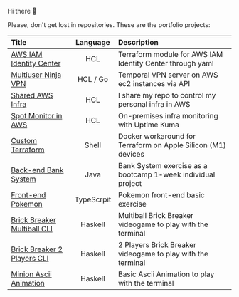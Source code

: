 Hi there 👋

Please, don't get lost in repositories. These are the portfolio projects:

<!--
**gerardVM/gerardVM** is a ✨ _special_ ✨ repository because its `README.md` (this file) appears on your GitHub profile.

Here are some ideas to get you started:

- 🔭 I’m currently working on ...
- 🌱 I’m currently learning ...
- 👯 I’m looking to collaborate on ...
- 🤔 I’m looking for help with ...
- 💬 Ask me about ...
- 📫 How to reach me: ...
- 😄 Pronouns: ...
- ⚡ Fun fact: ...
-->

Title | Language | Description
:--- | :---: | :---
[AWS IAM Identity Center](https://github.com/gerardVM/terraform-aws-iam-identity-center) | HCL | Terraform module for AWS IAM Identity Center through yaml
[Multiuser Ninja VPN](https://github.com/gerardVM/ninja-vpn) | HCL / Go | Temporal VPN server on AWS ec2 instances via API
[Shared AWS Infra](https://github.com/gerardVM/shared-infra) | HCL | I share my repo to control my personal infra in AWS
[Spot Monitor in AWS](https://github.com/gerardVM/spot-monitor) | HCL | On-premises infra monitoring with Uptime Kuma
[Custom Terraform](https://github.com/gerardVM/custom-terraform) | Shell | Docker workaround for Terraform on Apple Silicon (M1) devices
[Back-end Bank System](https://github.com/gerardVM/IronHack-Personal-Project) | Java | Bank System exercise as a bootcamp 1-week individual project
[Front-end Pokemon](https://github.com/gerardVM/pokemon-angular) | TypeScrpit | Pokemon front-end basic exercise
[Brick Breaker Multiball CLI](https://github.com/gerardVM/brick-breaker-multi-ball) | Haskell | Multiball Brick Breaker videogame to play with the terminal
[Brick Breaker 2 Players CLI](https://github.com/gerardVM/brick-breaker) | Haskell | 2 Players Brick Breaker videogame to play with the terminal
[Minion Ascii Animation](https://github.com/gerardVM/ascii-animation-haskell) | Haskell | Basic Ascii Animation to play with the terminal
